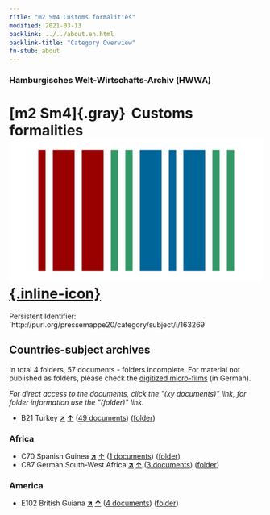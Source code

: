 ```yaml
---
title: "m2 Sm4 Customs formalities"
modified: 2021-03-13
backlink: ../../about.en.html
backlink-title: "Category Overview"
fn-stub: about
---
```


### Hamburgisches Welt-Wirtschafts-Archiv (HWWA)

# [m2 Sm4]{.gray}&#8201; Customs formalities &#160; [![Wikidata](/images/Wikidata-logo.svg "Wikidata"){.inline-icon}](http://www.wikidata.org/entity/Q104700310)

<div class="hint">Persistent Identifier: `http://purl.org/pressemappe20/category/subject/i/163269`</div>







## Countries-subject archives





In total 4 folders, 57 documents - folders incomplete.
For material not published as folders, please check the [digitized micro-films](/film/h1_sh.de.html) (in German).

_For direct access to the documents, click the "(xy documents)" link, for folder information use the "(folder)" link._


- B21 Turkey [**&nearr;**](../../../geo/i/141111/about.en.html "Turkey (all folders)") [**&uarr;**](../../../geo/about.en.html#B21 "Country category system") (<a href="https://pm20.zbw.eu/iiifview/folder/sh/141111,163269" title="about: Turkey : Customs formalities" target="_blank">49 documents</a>) ([folder](../../../../folder/sh/1411xx/141111/1632xx/163269/about.en.html))

### Africa

- C70 Spanish Guinea [**&nearr;**](../../../geo/i/141412/about.en.html "Spanish Guinea (all folders)") [**&uarr;**](../../../geo/about.en.html#C70 "Country category system") (<a href="https://pm20.zbw.eu/iiifview/folder/sh/141412,163269" title="about: Spanish Guinea : Customs formalities" target="_blank">1 documents</a>) ([folder](../../../../folder/sh/1414xx/141412/1632xx/163269/about.en.html))
- C87 German South-West Africa [**&nearr;**](../../../geo/i/141450/about.en.html "German South-West Africa (all folders)") [**&uarr;**](../../../geo/about.en.html#C87 "Country category system") (<a href="https://pm20.zbw.eu/iiifview/folder/sh/141450,163269" title="about: German South-West Africa : Customs formalities" target="_blank">3 documents</a>) ([folder](../../../../folder/sh/1414xx/141450/1632xx/163269/about.en.html))

### America

- E102 British Guiana [**&nearr;**](../../../geo/i/141700/about.en.html "British Guiana (all folders)") [**&uarr;**](../../../geo/about.en.html#E102 "Country category system") (<a href="https://pm20.zbw.eu/iiifview/folder/sh/141700,163269" title="about: British Guiana : Customs formalities" target="_blank">4 documents</a>) ([folder](../../../../folder/sh/1417xx/141700/1632xx/163269/about.en.html))








